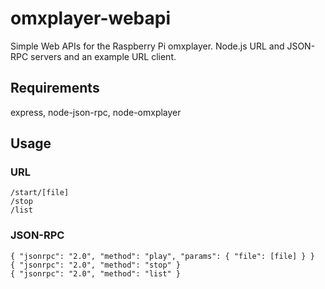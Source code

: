 # omxplayer-webapi
Simple Web APIs for the Raspberry Pi omxplayer. Node.js URL and JSON-RPC servers and an example URL client.

## Requirements
express, node-json-rpc, node-omxplayer

## Usage

### URL

```
/start/[file]
/stop
/list
```

### JSON-RPC

```
{ "jsonrpc": "2.0", "method": "play", "params": { "file": [file] } }
{ "jsonrpc": "2.0", "method": "stop" }
{ "jsonrpc": "2.0", "method": "list" }
```
